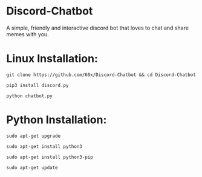 # Discord-Chatbot

A simple, friendly and interactive discord bot that loves to chat and share memes with you.

# **Linux Installation:**
```
git clone https://github.com/60x/Discord-Chatbot && cd Discord-Chatbot

pip3 install discord.py

python chatbot.py
```
# **Python Installation:**
```
sudo apt-get upgrade

sudo apt-get install python3

sudo apt-get install python3-pip

sudo apt-get update
```
